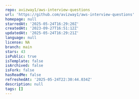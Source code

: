 ```yaml
---
repo: avizway1/aws-interview-questions
url: 'https://github.com/avizway1/aws-interview-questions'
homepage: null
starredAt: '2025-05-24T16:29:20Z'
createdAt: '2023-09-27T16:51:12Z'
updatedAt: '2025-05-24T16:29:21Z'
language: null
license: NA
branch: main
stars: 43
isPublic: true
isTemplate: false
isArchived: false
isFork: false
hasReadMe: false
refreshedAt: '2025-05-24T22:30:44.034Z'
description: null
tags: []
---
```


